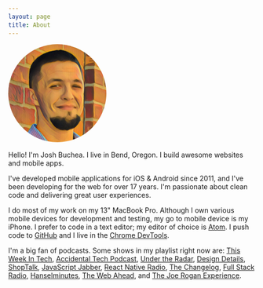 ```yaml
---
layout: page
title: About
---
```


<img src="/public/img/josh-proq-prisma-head.jpg" width="200" height="auto" style="margin-left: auto; margin-right: auto; border-radius: 50%;">

Hello! I'm Josh Buchea. I live in Bend, Oregon. I build awesome websites and mobile apps.

I've developed mobile applications for iOS & Android since 2011, and I've been developing for the web for over 17 years. I'm passionate about clean code and delivering great user experiences.

I do most of my work on my 13&quot; MacBook Pro. Although I own various mobile devices for development and testing, my go to mobile device is my iPhone. I prefer to code in a text editor; my editor of choice is [Atom](https://atom.io/). I push code to [GitHub](https://github.com/joshbuchea) and I live in the [Chrome DevTools](https://developers.google.com/chrome-developer-tools/).

I'm a big fan of podcasts. Some shows in my playlist right now are: [This Week In Tech](http://twit.tv/twit), [Accidental Tech Podcast](http://atp.fm/), [Under the Radar](https://www.relay.fm/radar), [Design Details](http://www.designdetails.fm/), [ShopTalk](http://shoptalkshow.com/), [JavaScript Jabber](http://devchat.tv/js-jabber/), [React Native Radio](https://itunes.apple.com/podcast/react-native-radio/id1058647602?mt=2), [The Changelog](https://changelog.com/podcast/), [Full Stack Radio](http://www.fullstackradio.com/), [Hanselminutes](http://hanselminutes.com/), [The Web Ahead](http://5by5.tv/webahead), and [The Joe Rogan Experience](http://joerogan.net/podcasts/).
